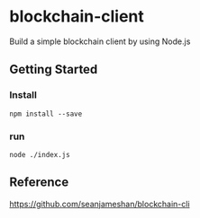 # blockchain-client

Build a simple blockchain client by using Node.js

## Getting Started

### Install

```
npm install --save
```

### run

```
node ./index.js
```

## Reference

https://github.com/seanjameshan/blockchain-cli